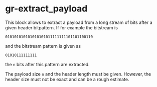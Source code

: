 # gr-extract_payload

This block allows to extract a payload from a long stream of bits after a given header bitpattern.
If for example the bitstream is

```
010101010101010101011111111101101100110
```

and the bitstream pattern is given as

```
01010111111111
```

the `n` bits after this pattern are extracted.

The payload size `n` and the header length  must be given. However, the header size must not be exact and can be a rough estimate.


